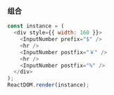 ### 组合

<!--start-code-->

```js
const instance = (
  <div style={{ width: 160 }}>
    <InputNumber prefix="$" />
    <hr />
    <InputNumber postfix="￥" />
    <hr />
    <InputNumber postfix="%" />
  </div>
);
ReactDOM.render(instance);
```

<!--end-code-->
